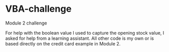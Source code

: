 # VBA-challenge
Module 2 challenge

For help with the boolean value I used to capture the opening stock value, I asked for help from a learning assistant. All other code is my own or is based directly on the credit card example in Module 2.
